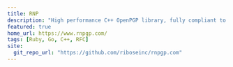 ```yaml
---
title: RNP
description: "High performance C++ OpenPGP library, fully compliant to RFC 4880."
featured: true
home_url: https://www.rnpgp.com/
tags: [Ruby, Go, C++, RFC]
site:
  git_repo_url: "https://github.com/riboseinc/rnpgp.com"
---
```

